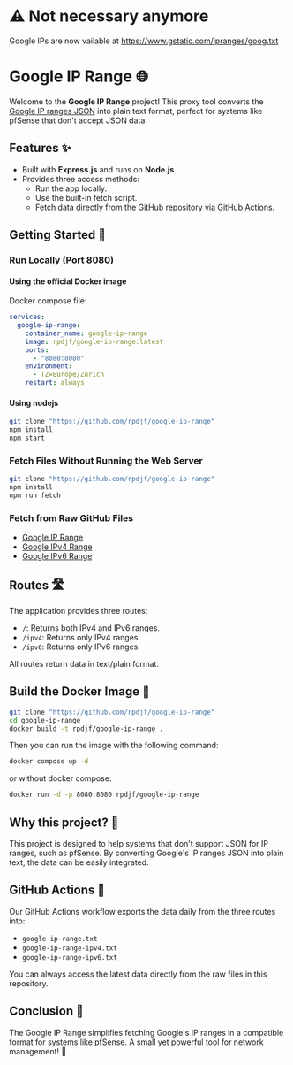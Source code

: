 # ⚠️ Not necessary anymore

Google IPs are now vailable at https://www.gstatic.com/ipranges/goog.txt

# Google IP Range 🌐

Welcome to the **Google IP Range** project! This proxy tool converts the [Google IP ranges JSON](https://www.gstatic.com/ipranges/goog.json) into plain text format, perfect for systems like pfSense that don't accept JSON data.

## Features ✨

- Built with **Express.js** and runs on **Node.js**.
- Provides three access methods:
  - Run the app locally.
  - Use the built-in fetch script.
  - Fetch data directly from the GitHub repository via GitHub Actions.

## Getting Started 🚀

### Run Locally (Port 8080)

#### Using the official Docker image
Docker compose file:
```yaml
services:
  google-ip-range:
    container_name: google-ip-range
    image: rpdjf/google-ip-range:latest
    ports:
      - "8080:8080"
    environment:
      - TZ=Europe/Zurich
    restart: always
```

#### Using nodejs
```bash
git clone "https://github.com/rpdjf/google-ip-range"
npm install
npm start
```

### Fetch Files Without Running the Web Server
```bash
git clone "https://github.com/rpdjf/google-ip-range"
npm install
npm run fetch
```

### Fetch from Raw GitHub Files
- [Google IP Range](https://raw.githubusercontent.com/rpdjf/google-ip-range/main/google-ip-range.txt)
- [Google IPv4 Range](https://raw.githubusercontent.com/rpdjf/google-ip-range/main/google-ip-range-ipv4.txt)
- [Google IPv6 Range](https://raw.githubusercontent.com/rpdjf/google-ip-range/main/google-ip-range-ipv6.txt)

## Routes 🛣️

The application provides three routes:

- `/`: Returns both IPv4 and IPv6 ranges.
- `/ipv4`: Returns only IPv4 ranges.
- `/ipv6`: Returns only IPv6 ranges.

All routes return data in text/plain format.

## Build the Docker Image 🐳
```bash
git clone "https://github.com/rpdjf/google-ip-range"
cd google-ip-range
docker build -t rpdjf/google-ip-range .
```
Then you can run the image with the following command:
```bash
docker compose up -d
```
or without docker compose:
```bash
docker run -d -p 8080:8080 rpdjf/google-ip-range
```
## Why this project? 🤔

This project is designed to help systems that don't support JSON for IP ranges, such as pfSense. By converting Google's IP ranges JSON into plain text, the data can be easily integrated.

## GitHub Actions 🤖

Our GitHub Actions workflow exports the data daily from the three routes into:

- `google-ip-range.txt`
- `google-ip-range-ipv4.txt`
- `google-ip-range-ipv6.txt`

You can always access the latest data directly from the raw files in this repository.

## Conclusion 🎉

The Google IP Range simplifies fetching Google's IP ranges in a compatible format for systems like pfSense. A small yet powerful tool for network management! 🚀

